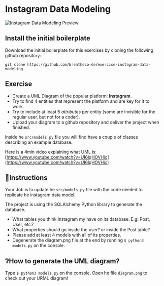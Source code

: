# Instagram Data Modeling

![Instagram Data Modeling Preview](https://projects.breatheco.de/json?slug=instagram-data-modeling&preview)

## Install the initial boilerplate

Download the initial boilerplate for this exercises by cloning the following github repository:

```
git clone https://github.com/breatheco-de/exercise-instagram-data-modeling
```

## Exercise

- Create a UML Diagram of the popular platform: **Instagram**.
- Try to find 4 entities that represent the platform and are key for it to work.
- Try to include at least 5 *attributes* per entity (some are invisible for the regular user, but not for a coder).
- Upload your diagram to a github repository and deliver the project when finished.

Inside he `src/models.py` file you will find have a couple of classes describing an example database.

Here is a 4min video explaining what UML is: [https://www.youtube.com/watch?v=UI6lqHOVHic](https://www.youtube.com/watch?v=UI6lqHOVHic)

## 📝Instructions

Your Job is to update he `src/models.py` file with the code needed to replicate he instagram data model.

The project is using the SQLAlchemy Python library to generate the database.

- What tables you think instagram my have on its database: E.g: Post, User, etc.?
- What properties should go inside the user? or inside the Post table?
- Please add at least 4 models with all of its properties.
- Degenerate the diagram.png file at the end by running `$ python3 models.py` on the console.

## ❔How to generate the UML diagram?

Type `$ python3 models.py` on the console.
Open he file `diagram.png` to check out your URML diagram!